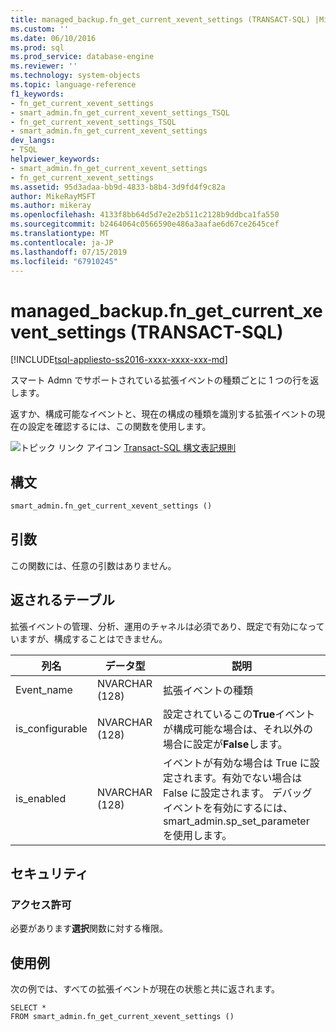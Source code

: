 ```yaml
---
title: managed_backup.fn_get_current_xevent_settings (TRANSACT-SQL) |Microsoft Docs
ms.custom: ''
ms.date: 06/10/2016
ms.prod: sql
ms.prod_service: database-engine
ms.reviewer: ''
ms.technology: system-objects
ms.topic: language-reference
f1_keywords:
- fn_get_current_xevent_settings
- smart_admin.fn_get_current_xevent_settings_TSQL
- fn_get_current_xevent_settings_TSQL
- smart_admin.fn_get_current_xevent_settings
dev_langs:
- TSQL
helpviewer_keywords:
- smart_admin.fn_get_current_xevent_settings
- fn_get_current_xevent_settings
ms.assetid: 95d3adaa-bb9d-4833-b8b4-3d9fd4f9c82a
author: MikeRayMSFT
ms.author: mikeray
ms.openlocfilehash: 4133f8bb64d5d7e2e2b511c2128b9ddbca1fa550
ms.sourcegitcommit: b2464064c0566590e486a3aafae6d67ce2645cef
ms.translationtype: MT
ms.contentlocale: ja-JP
ms.lasthandoff: 07/15/2019
ms.locfileid: "67910245"
---
```

# <a name="managedbackupfngetcurrentxeventsettings-transact-sql"></a>managed_backup.fn_get_current_xevent_settings (TRANSACT-SQL)
[!INCLUDE[tsql-appliesto-ss2016-xxxx-xxxx-xxx-md](../../includes/tsql-appliesto-ss2016-xxxx-xxxx-xxx-md.md)]

  スマート Admn でサポートされている拡張イベントの種類ごとに 1 つの行を返します。  
  
 返すか、構成可能なイベントと、現在の構成の種類を識別する拡張イベントの現在の設定を確認するには、この関数を使用します。  
  
 ![トピック リンク アイコン](../../database-engine/configure-windows/media/topic-link.gif "トピック リンク アイコン") [Transact-SQL 構文表記規則](../../t-sql/language-elements/transact-sql-syntax-conventions-transact-sql.md)  
  
## <a name="syntax"></a>構文  
  
```sql  
smart_admin.fn_get_current_xevent_settings ()   
```  
  
##  <a name="Arguments"></a> 引数  
 この関数には、任意の引数はありません。  
  
## <a name="table-returned"></a>返されるテーブル  
 拡張イベントの管理、分析、運用のチャネルは必須であり、既定で有効になっていますが、構成することはできません。  
  
|列名|データ型|説明|  
|-----------------|---------------|-----------------|  
|Event_name|NVARCHAR (128)|拡張イベントの種類|  
|is_configurable|NVARCHAR (128)|設定されているこの**True**イベントが構成可能な場合は、それ以外の場合に設定が**False**します。|  
|is_enabled|NVARCHAR (128)|イベントが有効な場合は True に設定されます。有効でない場合は False に設定されます。 デバッグ イベントを有効にするには、smart_admin.sp_set_parameter を使用します。|  
  
## <a name="security"></a>セキュリティ  
  
### <a name="permissions"></a>アクセス許可  
 必要があります**選択**関数に対する権限。  
  
## <a name="examples"></a>使用例  
 次の例では、すべての拡張イベントが現在の状態と共に返されます。  
  
```  
SELECT *   
FROM smart_admin.fn_get_current_xevent_settings ()  
  
```  
  
  
